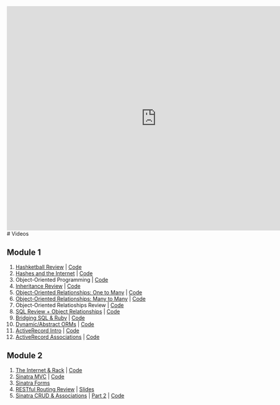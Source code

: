 <iframe src="https://calendar.google.com/calendar/embed?src=flatironschool.com_i7b1asb68fthql7nbiv5ebvn7c%40group.calendar.google.com&ctz=America%2FNew_York" style="border: 0" width="800" height="600" frameborder="0" scrolling="no"></iframe>
# Videos

## Module 1

1. [Hashketball Review](https://youtu.be/w4y9PGLWwoQ) | [Code](https://github.com/learn-co-students/nyc-mhtn-040218/tree/master/01-hashketball-review)
2. [Hashes and the Internet](https://youtu.be/M3-jutt7t_4) | [Code](https://github.com/learn-co-students/nyc-mhtn-040218/tree/master/02-hashes-and-the-internet)
3. Object-Oriented Programming | [Code](https://github.com/learn-co-students/nyc-mhtn-040218/tree/master/03-object-oriented-programming)
4. [Inheritance Review](https://youtu.be/y4OLQAGQYQ4) | [Code](https://github.com/learn-co-students/nyc-mhtn-040218/blob/master/04-oo-inheritance/animal.rb)
5. [Object-Oriented Relationships: One to Many](https://www.youtube.com/watch?v=nBWpJLMTzME&feature=youtu.be) | [Code](https://github.com/learn-co-students/nyc-mhtn-040218/tree/master/05-one-to-many)
6. [Object-Oriented Relationships: Many to Many](https://youtu.be/frW4qRR7Nfw) | [Code](https://github.com/learn-co-students/nyc-mhtn-040218/tree/master/06-many-to-many)
7. Object-Oriented Relatioships Review | [Code](https://github.com/learn-co-students/nyc-mhtn-040218/tree/master/07-relationships-review)
8. [SQL Review + Object Relationships](https://www.youtube.com/watch?v=XLN8TxhD6DM) | [Code](https://github.com/learn-co-students/nyc-mhtn-040218/tree/master/08-intro-sql)
9. [Bridging SQL & Ruby](https://www.youtube.com/watch?v=UoN2ZSKYwtQ) | [Code](https://github.com/learn-co-students/nyc-mhtn-040218/tree/master/09-bridging-ruby-and-sql)
10. [Dynamic/Abstract ORMs](https://www.youtube.com/watch?v=-o-swcrgAYY&feature=youtu.be) | [Code](https://github.com/learn-co-students/nyc-mhtn-040218/tree/master/10-abstract-orm)
11. [ActiveRecord Intro](https://www.youtube.com/watch?v=Tem3fz7Q1bM) | [Code](https://github.com/learn-co-students/nyc-mhtn-040218/tree/master/11-active-record-into)
12. [ActiveRecord Associations](https://www.youtube.com/watch?v=dZdYX5fyAyw) | [Code](https://github.com/learn-co-students/nyc-mhtn-040218/tree/66cc10beeee45dbe722b78855d73ca26a558cee8/12-active-record-associations)

## Module 2

1. [The Internet & Rack](https://www.youtube.com/watch?v=k00cveRhhOw) | [Code](https://github.com/learn-co-students/nyc-mhtn-040218/tree/master/13-internet-intro)
2. [Sinatra MVC](https://www.youtube.com/watch?v=QQmDU2MI1Nw) | [Code](https://github.com/learn-co-students/nyc-mhtn-040218/tree/master/14-sinatra-mvc/fishmarket)
3. [Sinatra Forms](https://youtu.be/ky691SgngxE)
4. [RESTful Routing Review](https://youtu.be/JqZyr8_rcNM) | [Slides](https://docs.google.com/presentation/d/19tTdHyq76gWgk1V2sQHpSGSHx8wqmUHEwJ0K2Y88F0c/edit#slide=id.g2e08670ba2_0_296)
5. [Sinatra CRUD & Associations](https://www.youtube.com/watch?v=07Ky5ToHo9E) | [Part 2](https://www.youtube.com/watch?v=Hf4ugYLAZh4) | [Code](https://github.com/learn-co-students/nyc-mhtn-040218/tree/master/15-sinatra-relationships/parkinglot)
